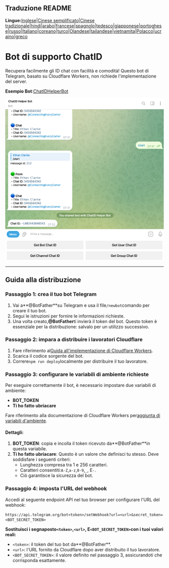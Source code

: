 ## Traduzione README

**Lingue:**[Inglese](README.md)\|[Cinese semplificato](README.zh-CN.md)\|[Cinese tradizionale](README.zh-TW.md)\|[hindi](README.hi.md)\|[arabo](README.ar.md)\|[francese](README.fr.md)\|[spagnolo](README.es.md)\|[tedesco](README.de.md)\|[giapponese](README.ja.md)\|[portoghese](README.pt.md)\|[russo](README.ru.md)\|[Italiano](README.it.md)\|[coreano](README.ko.md)\|[turco](README.tr.md)\|[Olandese](README.nl.md)\|[tailandese](README.th.md)\|[vietnamita](README.vi.md)\|[Polacco](README.pl.md)\|[ucraino](README.uk.md)\|[greco](README.el.md)

# Bot di supporto ChatID

Recupera facilmente gli ID chat con facilità e comodità! Questo bot di Telegram, basato su Cloudflare Workers, non richiede l'implementazione del server.

**Esempio Bot**:[ChatIDHelperBot](https://t.me/ChatIDHelperBot)

![screenshot](https://raw.githubusercontent.com/CECEthanClarke/get-chatid-bot-cf-worker/refs/heads/main/other/screenshot.jpg)

* * *

## Guida alla distribuzione

### Passaggio 1: crea il tuo bot Telegram

1.  Vai a**@BotFather**su Telegram e usa il file`/newbot`comando per creare il tuo bot.
2.  Segui le istruzioni per fornire le informazioni richieste.
3.  Una volta creato,**@BotFather**ti invierà il token del bot. Questo token è essenziale per la distribuzione: salvalo per un utilizzo successivo.

### Passaggio 2: impara a distribuire i lavoratori Cloudflare

1.  Fare riferimento al[Guida all'implementazione di Cloudflare Workers](https://developers.cloudflare.com/workers/get-started/guide/).
2.  Scarica il codice sorgente del bot.
3.  Correre`npm run deploy`localmente per distribuire il tuo lavoratore.

### Passaggio 3: configurare le variabili di ambiente richieste

Per eseguire correttamente il bot, è necessario impostare due variabili di ambiente:

-   **BOT_TOKEN**
-   **Ti ho fatto ubriacare**

Fare riferimento alla documentazione di Cloudflare Workers per[aggiunta di variabili d'ambiente](https://developers.cloudflare.com/workers/configuration/environment-variables/#add-environment-variables-via-the-dashboard).

#### Dettagli:

1.  **BOT_TOKEN**: copia e incolla il token ricevuto da**@BotFather**in questa variabile.
2.  **Ti ho fatto ubriacare**: Questo è un valore che definisci tu stesso. Deve soddisfare i seguenti criteri:
    -   Lunghezza compresa tra 1 e 256 caratteri.
    -   Caratteri consentiti:`A-Z`,`a-z`,`0-9`,`_`, E`-`.
    -   Ciò garantisce la sicurezza del bot.

### Passaggio 4: imposta l'URL del webhook

Accedi al seguente endpoint API nel tuo browser per configurare l'URL del webhook:

    https://api.telegram.org/bot<token>/setWebhook?url=<url>&secret_token=<BOT_SECRET_TOKEN>

**Sostituisci i segnaposto`<token>`,`<url>`, E`<BOT_SECRET_TOKEN>`con i tuoi valori reali:**

-   `<token>`: il token del tuo bot da**@BotFather**.
-   `<url>`: l'URL fornito da Cloudflare dopo aver distribuito il tuo lavoratore.
-   `<BOT_SECRET_TOKEN>`: il valore definito nel passaggio 3, assicurandoti che corrisponda esattamente.
